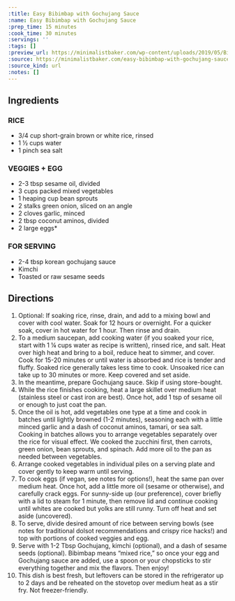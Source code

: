 ```yaml
---
:title: Easy Bibimbap with Gochujang Sauce
:name: Easy Bibimbap with Gochujang Sauce
:prep_time: 15 minutes
:cook_time: 30 minutes
:servings: ''
:tags: []
:preview_url: https://minimalistbaker.com/wp-content/uploads/2019/05/Bibimbap-SQUARE-200x200.jpg
:source: https://minimalistbaker.com/easy-bibimbap-with-gochujang-sauce/
:source_kind: url
:notes: []
---
```


## Ingredients
### RICE
- 3/4 cup short-grain brown or white rice, rinsed
- 1 ½ cups water
- 1 pinch sea salt

### VEGGIES + EGG
- 2-3 tbsp sesame oil, divided
- 3 cups packed mixed vegetables
- 1 heaping cup bean sprouts
- 2 stalks green onion, sliced on an angle
- 2 cloves garlic, minced
- 2 tbsp coconut aminos, divided
- 2 large eggs*

### FOR SERVING
- 2-4 tbsp korean gochujang sauce
- Kimchi
- Toasted or raw sesame seeds


## Directions
1. Optional: If soaking rice, rinse, drain, and add to a mixing bowl and cover with cool water. Soak for 12 hours or overnight. For a quicker soak, cover in hot water for 1 hour. Then rinse and drain.
2. To a medium saucepan, add cooking water (if you soaked your rice, start with 1 ¼  cups water as recipe is written), rinsed rice, and salt. Heat over high heat and bring to a boil, reduce heat to simmer, and cover. Cook for 15-20 minutes or until water is absorbed and rice is tender and fluffy. Soaked rice generally takes less time to cook. Unsoaked rice can take up to 30 minutes or more. Keep covered and set aside.
3. In the meantime, prepare Gochujang sauce. Skip if using store-bought.
4. While the rice finishes cooking, heat a large skillet over medium heat (stainless steel or cast iron are best). Once hot, add 1 tsp of sesame oil or enough to just coat the pan.
5. Once the oil is hot, add vegetables one type at a time and cook in batches until lightly browned (1-2 minutes), seasoning each with a little minced garlic and a dash of coconut aminos, tamari, or sea salt. Cooking in batches allows you to arrange vegetables separately over the rice for visual effect. We cooked the zucchini first, then carrots, green onion, bean sprouts, and spinach. Add more oil to the pan as needed between vegetables.
6. Arrange cooked vegetables in individual piles on a serving plate and cover gently to keep warm until serving.
7. To cook eggs (if vegan, see notes for options!), heat the same pan over medium heat. Once hot, add a little more oil (sesame or otherwise), and carefully crack eggs. For sunny-side up (our preference), cover briefly with a lid to steam for 1 minute, then remove lid and continue cooking until whites are cooked but yolks are still runny. Turn off heat and set aside (uncovered).
8. To serve, divide desired amount of rice between serving bowls (see notes for traditional dolsot recommendations and crispy rice hacks!) and top with portions of cooked veggies and egg.
9. Serve with 1-2 Tbsp Gochujang, kimchi (optional), and a dash of sesame seeds (optional). Bibimbap means “mixed rice,” so once your egg and Gochujang sauce are added, use a spoon or your chopsticks to stir everything together and mix the flavors. Then enjoy!
10. This dish is best fresh, but leftovers can be stored in the refrigerator up to 2 days and be reheated on the stovetop over medium heat as a stir fry. Not freezer-friendly.
